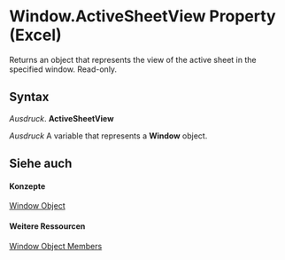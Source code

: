 
# Window.ActiveSheetView Property (Excel)

 Returns an object that represents the view of the active sheet in the specified window. Read-only.


## Syntax

 _Ausdruck_. **ActiveSheetView**

 _Ausdruck_ A variable that represents a **Window** object.


## Siehe auch


#### Konzepte


[Window Object](8591b1ad-76f8-14e2-9120-406b65093f5a.md)
#### Weitere Ressourcen


[Window Object Members](http://msdn.microsoft.com/library/f11db427-24a4-041c-2fd5-03ce73ae6c16%28Office.15%29.aspx)